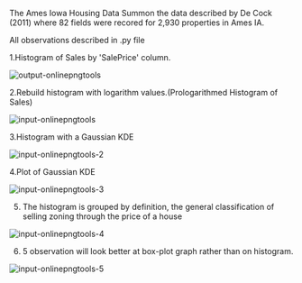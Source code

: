 The Ames Iowa Housing Data
Summon the data described by De Cock (2011) where 82 fields were recored for 2,930 properties in Ames IA.

All observations described in .py file

1.Histogram of Sales by 'SalePrice' column.

![output-onlinepngtools](https://user-images.githubusercontent.com/47052805/56080790-1d8f6280-5e0e-11e9-99ec-348540702e67.png)

2.Rebuild histogram with logarithm values.(Prologarithmed Histogram of Sales)

![input-onlinepngtools](https://user-images.githubusercontent.com/47052805/56080961-326cf580-5e10-11e9-9ce3-522a79ded78f.png)

3.Histogram with a Gaussian KDE

![input-onlinepngtools-2](https://user-images.githubusercontent.com/47052805/56080995-db1b5500-5e10-11e9-9684-5e83b3e46495.png)

4.Plot of Gaussian KDE

![input-onlinepngtools-3](https://user-images.githubusercontent.com/47052805/56080996-de164580-5e10-11e9-8284-d5b5145eee54.png)

5. The histogram is grouped by definition, the general classification of selling zoning through the price of a house

![input-onlinepngtools-4](https://user-images.githubusercontent.com/47052805/56081001-e40c2680-5e10-11e9-85af-93f8c4cc3e25.png)

6. 5 observation will look better at box-plot graph rather than on histogram.

![input-onlinepngtools-5](https://user-images.githubusercontent.com/47052805/56081003-e79fad80-5e10-11e9-821f-28344a31d6c8.png)
